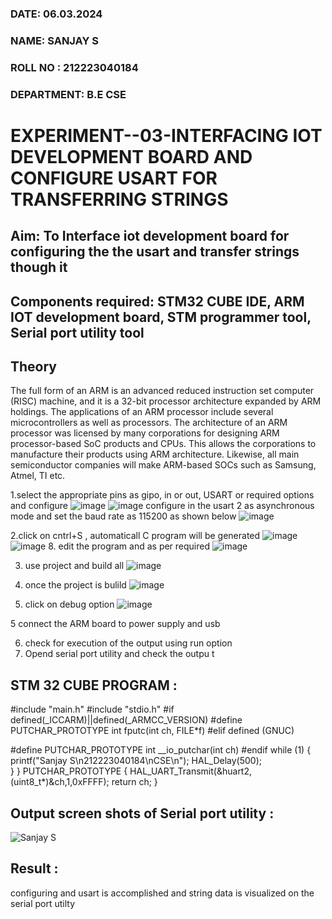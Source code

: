 
###  DATE: 06.03.2024

###  NAME: SANJAY S
###  ROLL NO : 212223040184
###  DEPARTMENT: B.E CSE

# EXPERIMENT--03-INTERFACING IOT DEVELOPMENT BOARD AND CONFIGURE USART FOR TRANSFERRING STRINGS 
## Aim: To Interface iot development board for configuring the the usart and transfer strings though it 
## Components required: STM32 CUBE IDE, ARM IOT development board,  STM programmer tool, Serial port utility tool 
## Theory 
The full form of an ARM is an advanced reduced instruction set computer (RISC) machine, and it is a 32-bit processor architecture expanded by ARM holdings. The applications of an ARM processor include several microcontrollers as well as processors. The architecture of an ARM processor was licensed by many corporations for designing ARM processor-based SoC products and CPUs. This allows the corporations to manufacture their products using ARM architecture. Likewise, all main semiconductor companies will make ARM-based SOCs such as Samsung, Atmel, TI etc.


1.select the appropriate pins as gipo, in or out, USART or required options and configure 
![image](https://user-images.githubusercontent.com/36288975/226189403-f7179f1a-3eae-4637-826b-ab4ec35ba1e1.png)
![image](https://user-images.githubusercontent.com/36288975/226189425-2b2414ce-49b3-4b61-a260-c658cb2e4152.png)
configure in the usart 2 as asynchronous mode and set the baud rate as 115200 as shown below 
![image](https://user-images.githubusercontent.com/36288975/234776631-d6a84ef4-904c-4eac-98ed-ab6253e9379c.png)

  
2.click on cntrl+S , automaticall C program will be generated 
![image](https://user-images.githubusercontent.com/36288975/226189443-8b43451d-0b14-47e4-a20b-cc09c6ad8458.png)
![image](https://user-images.githubusercontent.com/36288975/226189450-85ffa969-2ffb-4788-81e5-72d60fdda0f1.png)
8. edit the program and as per required 
![image](https://user-images.githubusercontent.com/36288975/226189461-a573e62f-a109-4631-a250-a20925758fe0.png)

3. use project and build all 
![image](https://user-images.githubusercontent.com/36288975/226189554-3f7101ac-3f41-48fc-abc7-480bd6218dec.png)
10. once the project is bulild 
![image](https://user-images.githubusercontent.com/36288975/226189577-c61cc1eb-3990-4968-8aa6-aefffc766b70.png)

4. click on debug option 
![image](https://user-images.githubusercontent.com/36288975/226189625-37daa9a3-62e9-42b5-a5ce-2ac63345905b.png)

5 connect the  ARM board to power supply and usb 


6. check for execution of the output using run option
7. Opend serial port utility and check the outpu t



## STM 32 CUBE PROGRAM :

#include "main.h"
#include "stdio.h"
#if defined(_ICCARM)||defined(_ARMCC_VERSION)
#define PUTCHAR_PROTOTYPE int fputc(int ch, FILE*f)
#elif defined (GNUC)

#define PUTCHAR_PROTOTYPE int __io_putchar(int ch)
#endif
 while (1)
  {
	  printf("Sanjay S\n212223040184\nCSE\n");
	  HAL_Delay(500);   
  }
}
PUTCHAR_PROTOTYPE
{
	HAL_UART_Transmit(&huart2,(uint8_t*)&ch,1,0xFFFF);
	return ch;
}

## Output screen shots of Serial port utility   :
 
 ![Sanjay S](https://github.com/scarl-sanjay/-EXPERIMENT--03-INTERFACE-IOT-BOARD-AND-CONFIGURE-USART-TO-TRANSFER-STRINGS-/assets/147120917/90c94587-b6d5-4efb-959d-070e86529d3a)

 
 
## Result :
configuring and usart is accomplished and string data is visualized on the serial port utilty
